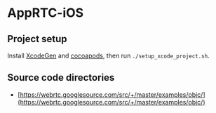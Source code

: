 # AppRTC-iOS

## Project setup

Install [XcodeGen](https://github.com/yonaskolb/XcodeGen) and [cocoapods](https://cocoapods.org/), then run `./setup_xcode_project.sh`.

## Source code directories

+ [https://webrtc.googlesource.com/src/+/master/examples/objc/](https://webrtc.googlesource.com/src/+/master/examples/objc/)
